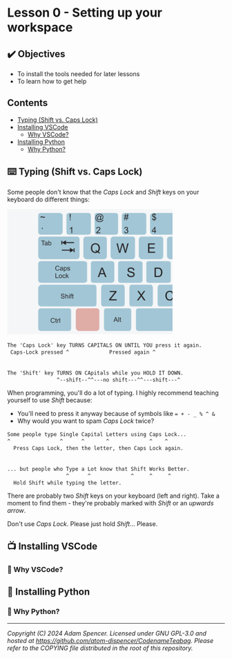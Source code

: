 # Lesson 0 - Setting up your workspace

## ✔️  Objectives
- To install the tools needed for later lessons
- To learn how to get help

## Contents
- [Typing (Shift vs. Caps Lock)](#-typing-shift-vs-caps-lock)
- [Installing VSCode](#-installing-vscode)
  - [Why VSCode?](#-why-vscode)
- [Installing Python](#-installing-python)
  - [Why Python?](#-why-python)

## ⌨️ Typing (Shift vs. Caps Lock)

Some people don't know that the *Caps Lock* and *Shift* keys on your keyboard do different things:

![Keyboard](caps-lock.png)
```
The 'Caps Lock' key TURNS CAPITALS ON UNTIL YOU press it again.
 Caps-Lock pressed ^             Pressed again ^


The 'Shift' key TURNS ON CApitals while you HOLD IT DOWN.
                ^--shift--^^---no shift---^^---shift---^
```

When programming, you'll do a lot of typing.
I highly recommend teaching yourself to use *Shift* because:
- You'll need to press it anyway because of symbols like `= + - _ % ^ &`
- Why would you want to spam *Caps Lock* twice?
```
Some people type Single Capital Letters using Caps Lock...
^                ^      ^       ^             ^    ^
  Press Caps Lock, then the letter, then Caps Lock again.


... but people who Type a Lot know that Shift Works Better.
                   ^      ^             ^     ^     ^
  Hold Shift while typing the letter.
```
There are probably two *Shift* keys on your keyboard (left and right).
Take a moment to find them - they're probably marked with *Shift* or an *upwards arrow*.

Don't use *Caps Lock*. 
Please just hold *Shift*...
Please.

## 📺 Installing VSCode
### 🤔 Why VSCode?
## 🐍 Installing Python
### 🤔 Why Python?

---
*Copyright (C) 2024 Adam Spencer. Licensed under GNU GPL-3.0 and hosted at https://github.com/atom-dispencer/CodenameTeabag. Please refer to the COPYING file distributed in the root of this repository.*
